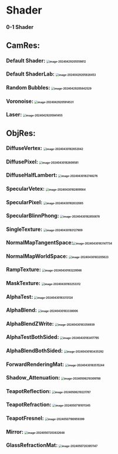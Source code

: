 # Shader
#### 0-1 Shader



## CamRes:

#### Default Shader:					<img src="./Pictures/image-20240429205559812.png" alt="image-20240429205559812" style="zoom: 50%;" /> 

#### Default ShaderLab:			 <img src="./Pictures/image-20240429205828453.png" alt="image-20240429205828453" style="zoom: 50%;" />

#### Random Bubbles:				<img src="./Pictures/image-20240429205842529.png" alt="image-20240429205842529" style="zoom: 50%;" /> 

#### Voronoise: 							<img src="./Pictures/image-20240429205914531.png" alt="image-20240429205914531" style="zoom: 50%;" /> 

#### Laser:									  <img src="./Pictures/image-20240429205941455.png" alt="image-20240429205941455" style="zoom: 50%;" />



## ObjRes:

#### DiffuseVertex:					    <img src="./Pictures/image-20240430182652042.png" alt="image-20240430182652042" style="zoom:50%;" />

#### DiffusePixel:						   <img src="./Pictures/image-20240430182609581.png" alt="image-20240430182609581" style="zoom:50%;" />

#### DiffuseHalfLambert:		    <img src="./Pictures/image-20240430182748276.png" alt="image-20240430182748276" style="zoom:50%;" />

#### SpecularVetex:				  	<img src="./Pictures/image-20240430182809564.png" alt="image-20240430182809564" style="zoom:50%;" />

#### SpecularPixel:					    <img src="./Pictures/image-20240430182832085.png" alt="image-20240430182832085" style="zoom:50%;" />

#### SpecularBlinnPhong:		   <img src="./Pictures/image-20240430182850878.png" alt="image-20240430182850878" style="zoom:50%;" />

#### SingleTexture:					   <img src="./Pictures/image-20240430183127909.png" alt="image-20240430183127909" style="zoom:50%;" />

#### NormalMapTangentSpace:<img src="./Pictures/image-20240430183147734.png" alt="image-20240430183147734" style="zoom:50%;" />

#### NormalMapWorldSpace:	<img src="./Pictures/image-20240430183205623.png" alt="image-20240430183205623" style="zoom:50%;" />

#### RampTexture:						<img src="./Pictures/image-20240430183229566.png" alt="image-20240430183229566" style="zoom:50%;" />

#### MaskTexture:						 <img src="./Pictures/image-20240430183253312.png" alt="image-20240430183253312" style="zoom:50%;" />

#### AlphaTest:							   <img src="./Pictures/image-20240430183313124.png" alt="image-20240430183313124" style="zoom:50%;" />

#### AlphaBlend:							<img src="./Pictures/image-20240430183338006.png" alt="image-20240430183338006" style="zoom:50%;" />

#### AlphaBlendZWrite:			   <img src="./Pictures/image-20240430183356939.png" alt="image-20240430183356939" style="zoom:50%;" />

#### AlphaTestBothSided:		   <img src="./Pictures/image-20240430183417795.png" alt="image-20240430183417795" style="zoom:50%;" />

#### AlphaBlendBothSided:		<img src="./Pictures/image-20240430183435292.png" alt="image-20240430183435292" style="zoom:50%;" />

#### ForwardRenderingMat:	   <img src="./Pictures/image-20240430183515244.png" alt="image-20240430183515244" style="zoom:50%;" />

#### Shadow_Attenuation:		  <img src="./Pictures/image-20240506210309788.png" alt="image-20240506210309788" style="zoom:50%;" />

#### TeapotReflection:				 <img src="./Pictures/image-20240506210221787.png" alt="image-20240506210221787" style="zoom:50%;" />

#### TeapotRefraction:				<img src="./Pictures/image-20240507181011345.png" alt="image-20240507181011345" style="zoom:50%;" />

#### TeapotFresnel:					  <img src="./Pictures/image-20240507180959399.png" alt="image-20240507180959399" style="zoom:50%;" />

#### Mirror:									 <img src="./Pictures/image-20240507203832648.png" alt="image-20240507203832648" style="zoom:50%;" />

#### GlassRefractionMat:			<img src="./Pictures/image-20240507203951147.png" alt="image-20240507203951147" style="zoom:50%;" />
